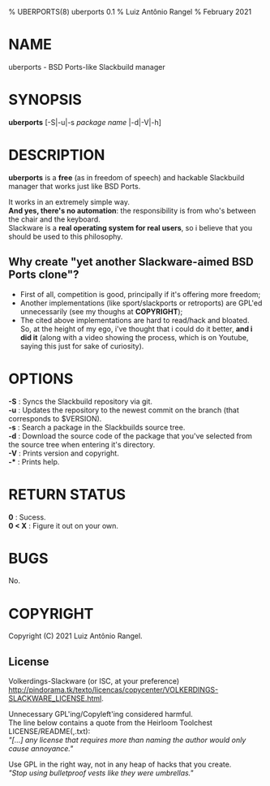 % UBERPORTS(8) uberports  0.1
% Luiz Antônio Rangel
% February 2021

# NAME
uberports - BSD Ports-like Slackbuild manager

# SYNOPSIS
**uberports** [-S|-u|-s *package name* |-d|-V|-h]

# DESCRIPTION
**uberports** is a **free** (as in freedom of speech) and hackable Slackbuild manager that works just like BSD Ports.  

It works in an extremely simple way.  
**And yes, there's no automation**: the responsibility is from who's between the chair and the keyboard.  
Slackware is a **real operating system for real users**, so i believe that you should be used to this philosophy.  

## Why create "yet another Slackware-aimed BSD Ports clone"?
- First of all, competition is good, principally if it's offering more freedom;  
- Another implementations (like sport/slackports or retroports) are GPL'ed unnecessarily (see my thoughs at **COPYRIGHT**);  
- The cited above implementations are hard to read/hack and bloated.  
So, at the height of my ego, i've thought that i could do it better, __and i did it__ (along with a video showing the process, which is on Youtube, saying this just for sake of curiosity).  

# OPTIONS
**-S** 
: Syncs the Slackbuild repository via git.  
**-u**
: Updates the repository to the newest commit on the branch (that corresponds to $VERSION).  
**-s**
: Search a package in the Slackbuilds source tree.  
**-d**
: Download the source code of the package that you've selected from the source tree when entering it's directory.  
**-V**
: Prints version and copyright.  
**-\***
: Prints help.  

# RETURN STATUS
**0**
: Sucess.  
**0 < X**
: Figure it out on your own. 

# BUGS
No.

# COPYRIGHT
Copyright (C) 2021 Luiz Antônio Rangel.   

## License 
Volkerdings-Slackware (or ISC, at your preference) <http://pindorama.tk/texto/licencas/copycenter/VOLKERDINGS-SLACKWARE_LICENSE.html>.  

Unnecessary GPL'ing/Copyleft'ing considered harmful.  
The line below contains a quote from the Heirloom Toolchest LICENSE/README\(,.txt\):  
_"[...] any license that requires more than naming the author would only cause annoyance."_  

Use GPL in the right way, not in any heap of hacks that you create.  
_"Stop using bulletproof vests like they were umbrellas."_
